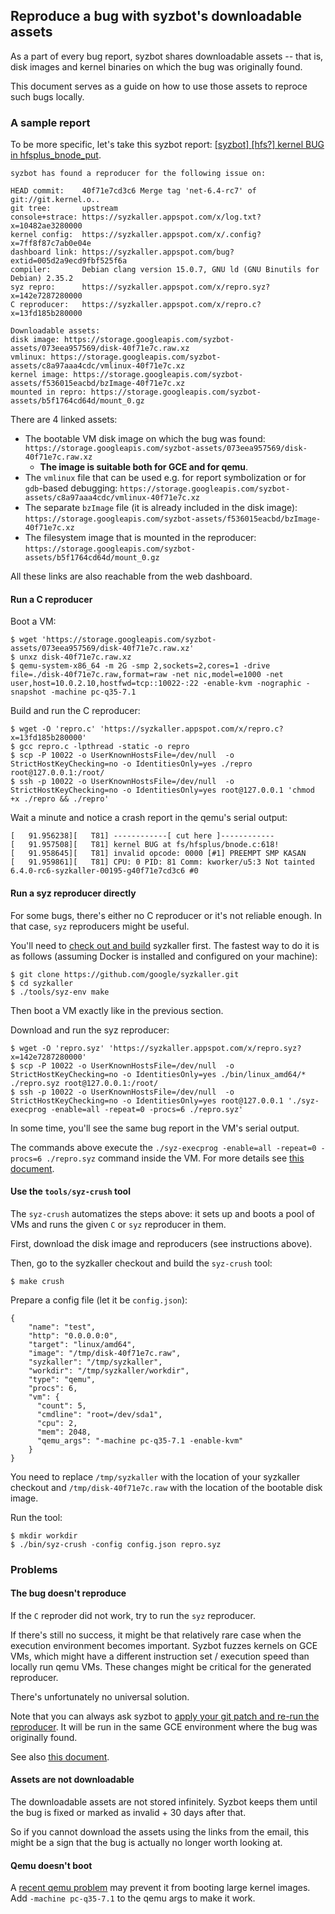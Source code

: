 ## Reproduce a bug with syzbot's downloadable assets

As a part of every bug report, syzbot shares downloadable assets -- that is,
disk images and kernel binaries on which the bug was originally found.

This document serves as a guide on how to use those assets to reproce such bugs
locally.

### A sample report

To be more specific, let's take this syzbot report: [[syzbot] [hfs?] kernel BUG
in hfsplus_bnode_put](https://lore.kernel.org/all/000000000000efee7905fe4c9a46@google.com/).

```
syzbot has found a reproducer for the following issue on:

HEAD commit:    40f71e7cd3c6 Merge tag 'net-6.4-rc7' of git://git.kernel.o..
git tree:       upstream
console+strace: https://syzkaller.appspot.com/x/log.txt?x=10482ae3280000
kernel config:  https://syzkaller.appspot.com/x/.config?x=7ff8f87c7ab0e04e
dashboard link: https://syzkaller.appspot.com/bug?extid=005d2a9ecd9fbf525f6a
compiler:       Debian clang version 15.0.7, GNU ld (GNU Binutils for Debian) 2.35.2
syz repro:      https://syzkaller.appspot.com/x/repro.syz?x=142e7287280000
C reproducer:   https://syzkaller.appspot.com/x/repro.c?x=13fd185b280000

Downloadable assets:
disk image: https://storage.googleapis.com/syzbot-assets/073eea957569/disk-40f71e7c.raw.xz
vmlinux: https://storage.googleapis.com/syzbot-assets/c8a97aaa4cdc/vmlinux-40f71e7c.xz
kernel image: https://storage.googleapis.com/syzbot-assets/f536015eacbd/bzImage-40f71e7c.xz
mounted in repro: https://storage.googleapis.com/syzbot-assets/b5f1764cd64d/mount_0.gz
```

There are 4 linked assets:
* The bootable VM disk image on which the bug was found: `https://storage.googleapis.com/syzbot-assets/073eea957569/disk-40f71e7c.raw.xz`
  * **The image is suitable both for GCE and for qemu**.
* The `vmlinux` file that can be used e.g. for report symbolization or for `gdb`-based debugging: `https://storage.googleapis.com/syzbot-assets/c8a97aaa4cdc/vmlinux-40f71e7c.xz`
* The separate `bzImage` file (it is already included in the disk image): `https://storage.googleapis.com/syzbot-assets/f536015eacbd/bzImage-40f71e7c.xz`
* The filesystem image that is mounted in the reproducer: `https://storage.googleapis.com/syzbot-assets/b5f1764cd64d/mount_0.gz`

All these links are also reachable from the web dashboard.

#### Run a C reproducer

Boot a VM:
```
$ wget 'https://storage.googleapis.com/syzbot-assets/073eea957569/disk-40f71e7c.raw.xz'
$ unxz disk-40f71e7c.raw.xz
$ qemu-system-x86_64 -m 2G -smp 2,sockets=2,cores=1 -drive file=./disk-40f71e7c.raw,format=raw -net nic,model=e1000 -net user,host=10.0.2.10,hostfwd=tcp::10022-:22 -enable-kvm -nographic -snapshot -machine pc-q35-7.1
```

Build and run the C reproducer:
```
$ wget -O 'repro.c' 'https://syzkaller.appspot.com/x/repro.c?x=13fd185b280000'
$ gcc repro.c -lpthread -static -o repro
$ scp -P 10022 -o UserKnownHostsFile=/dev/null  -o StrictHostKeyChecking=no -o IdentitiesOnly=yes ./repro root@127.0.0.1:/root/
$ ssh -p 10022 -o UserKnownHostsFile=/dev/null  -o StrictHostKeyChecking=no -o IdentitiesOnly=yes root@127.0.0.1 'chmod +x ./repro && ./repro'
```

Wait a minute and notice a crash report in the qemu's serial output:

```
[   91.956238][   T81] ------------[ cut here ]------------
[   91.957508][   T81] kernel BUG at fs/hfsplus/bnode.c:618!
[   91.958645][   T81] invalid opcode: 0000 [#1] PREEMPT SMP KASAN
[   91.959861][   T81] CPU: 0 PID: 81 Comm: kworker/u5:3 Not tainted 6.4.0-rc6-syzkaller-00195-g40f71e7cd3c6 #0
```

#### Run a syz reproducer directly

For some bugs, there's either no C reproducer or it's not reliable enough. In
that case, `syz` reproducers might be useful.

You'll need to [check out and build](/docs/linux/setup.md#go-and-syzkaller)
syzkaller first. The fastest way to do it is as follows (assuming Docker is
installed and configured on your machine):

```
$ git clone https://github.com/google/syzkaller.git
$ cd syzkaller
$ ./tools/syz-env make
```

Then boot a VM exactly like in the previous section.

Download and run the syz reproducer:

```
$ wget -O 'repro.syz' 'https://syzkaller.appspot.com/x/repro.syz?x=142e7287280000'
$ scp -P 10022 -o UserKnownHostsFile=/dev/null  -o StrictHostKeyChecking=no -o IdentitiesOnly=yes ./bin/linux_amd64/* ./repro.syz root@127.0.0.1:/root/
$ ssh -p 10022 -o UserKnownHostsFile=/dev/null  -o StrictHostKeyChecking=no -o IdentitiesOnly=yes root@127.0.0.1 './syz-execprog -enable=all -repeat=0 -procs=6 ./repro.syz'
```

In some time, you'll see the same bug report in the VM's serial output.

The commands above execute the `./syz-execprog -enable=all -repeat=0 -procs=6 ./repro.syz`
command inside the VM. For more details see [this document](/docs/executing_syzkaller_programs.md).

#### Use the `tools/syz-crush` tool

The `syz-crush` automatizes the steps above: it sets up and boots a pool of VMs
and runs the given `C` or `syz` reproducer in them.

First, download the disk image and reproducers (see instructions above).

Then, go to the syzkaller checkout and build the `syz-crush` tool:
```
$ make crush
```

Prepare a config file (let it be `config.json`):

```
{
    "name": "test",
    "http": "0.0.0.0:0",
    "target": "linux/amd64",
    "image": "/tmp/disk-40f71e7c.raw",
    "syzkaller": "/tmp/syzkaller",
    "workdir": "/tmp/syzkaller/workdir",
    "type": "qemu",
    "procs": 6,
    "vm": {
      "count": 5,
      "cmdline": "root=/dev/sda1",
      "cpu": 2,
      "mem": 2048,
      "qemu_args": "-machine pc-q35-7.1 -enable-kvm"
    }
}
```

You need to replace `/tmp/syzkaller` with the location of your syzkaller
checkout and `/tmp/disk-40f71e7c.raw` with the location of the bootable disk
image.

Run the tool:
```
$ mkdir workdir
$ ./bin/syz-crush -config config.json repro.syz
```


### Problems

#### The bug doesn't reproduce

If the `C` reproder did not work, try to run the `syz` reproducer.

If there's still no success, it might be that relatively rare case when the
execution environment becomes important. Syzbot fuzzes kernels on GCE VMs, which
might have a different instruction set / execution speed than locally run qemu
VMs. These changes might be critical for the generated reproducer.

There's unfortunately no universal solution.

Note that you can always ask syzbot to
[apply your git patch and re-run the reproducer](/docs/syzbot.md#testing-patches).
It will be run in the same GCE environment where the bug was originally found.

See also [this document](/docs/syzbot.md#crash-does-not-reproduce).

#### Assets are not downloadable

The downloadable assets are not stored infinitely. Syzbot keeps them until the
bug is fixed or marked as invalid + 30 days after that.

So if you cannot download the assets using the links from the email, this might
be a sign that the bug is actually no longer worth looking at.

#### Qemu doesn't boot

A [recent qemu problem](https://lore.kernel.org/qemu-devel/da39abab9785aea2a2e7652ed6403b6268aeb31f.camel@linux.ibm.com/)
may prevent it from booting large kernel images. Add `-machine pc-q35-7.1` to
the qemu args to make it work.
